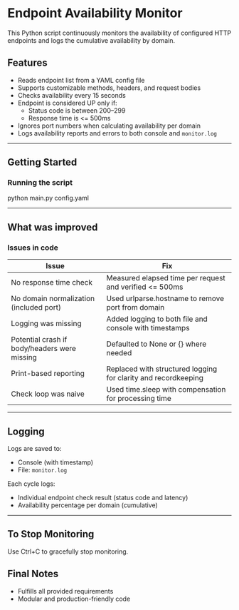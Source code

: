 # Endpoint Availability Monitor

This Python script continuously monitors the availability of configured HTTP endpoints and logs the cumulative availability by domain.

## Features

- Reads endpoint list from a YAML config file  
- Supports customizable methods, headers, and request bodies  
- Checks availability every 15 seconds  
- Endpoint is considered UP only if:
  - Status code is between 200–299  
  - Response time is <= 500ms  
- Ignores port numbers when calculating availability per domain  
- Logs availability reports and errors to both console and `monitor.log`  

---

## Getting Started

### Running the script 
python main.py config.yaml

---

## What was improved

### Issues in code

| Issue | Fix |
|-------|-----|
| No response time check | Measured elapsed time per request and verified <= 500ms |
| No domain normalization (included port) | Used urlparse.hostname to remove port from domain |
| Logging was missing | Added logging to both file and console with timestamps |
| Potential crash if body/headers were missing | Defaulted to None or {} where needed |
| Print-based reporting | Replaced with structured logging for clarity and recordkeeping |
| Check loop was naive | Used time.sleep with compensation for processing time |


---

## Logging

Logs are saved to:
- Console (with timestamp)
- File: `monitor.log`

Each cycle logs:
- Individual endpoint check result (status code and latency)
- Availability percentage per domain (cumulative)

--- 


## To Stop Monitoring

Use Ctrl+C to gracefully stop monitoring.

## Final Notes

- Fulfills all provided requirements
- Modular and production-friendly code